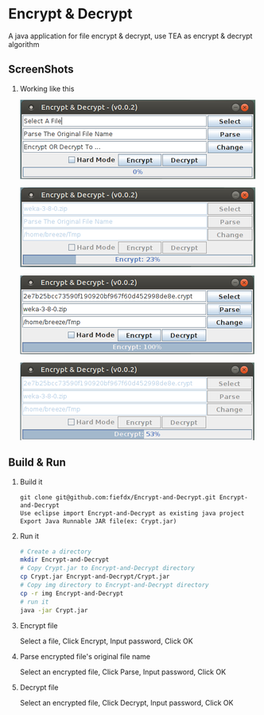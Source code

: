 Encrypt & Decrypt
=================
A java application for file encrypt & decrypt, use TEA as encrypt & decrypt algorithm

ScreenShots
-----------
1. Working like this
   
   ![Alt text](/doc/main_window.png?raw=true "main_window")

   ![Alt text](/doc/encrypt_file.png?raw=true "encrypt_file")

   ![Alt text](/doc/parse_file_name.png?raw=true "parse_file_name")

   ![Alt text](/doc/decrypt_file.png?raw=true "decrypt_file")

Build & Run
-----------
1. Build it
   
   ```
   git clone git@github.com:fiefdx/Encrypt-and-Decrypt.git Encrypt-and-Decrypt
   Use eclipse import Encrypt-and-Decrypt as existing java project
   Export Java Runnable JAR file(ex: Crypt.jar)
   ```
2. Run it
   
   ```bash
   # Create a directory
   mkdir Encrypt-and-Decrypt
   # Copy Crypt.jar to Encrypt-and-Decrypt directory
   cp Crypt.jar Encrypt-and-Decrypt/Crypt.jar
   # Copy img directory to Encrypt-and-Decrypt directory
   cp -r img Encrypt-and-Decrypt
   # run it
   java -jar Crypt.jar
   ```
3. Encrypt file

   Select a file, Click Encrypt, Input password, Click OK
4. Parse encrypted file's original file name

   Select an encrypted file, Click Parse, Input password, Click OK
5. Decrypt file
   
   Select an encrypted file, Click Decrypt, Input password, Click OK
   
